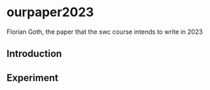 # ourpaper2023
Florian Goth, 
the paper that the swc course intends to write in 2023

## Introduction

## Experiment

